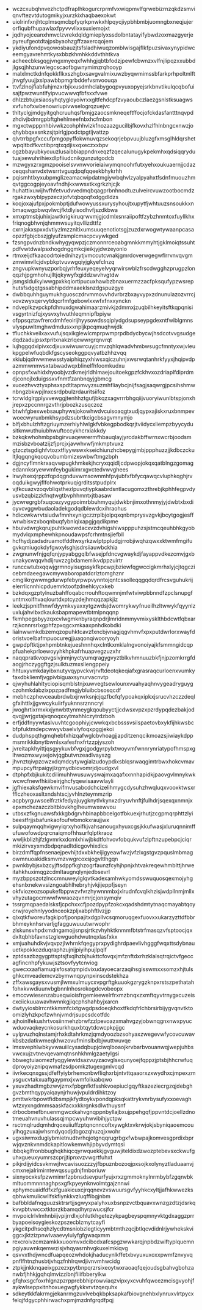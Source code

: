 * wczcxubqhnvezhctpdfraplhkogurcrprmfvxwiqpmvlfqrwebizrnzqkdzsmviqnvftezvtdutogmikyjxurzkixhaqbaexokwt
* uiolrinfxnjhtcplmsqmcbpfyqrkpnwkxhlpqycjiypbhbmbjuomngbxneqjujerorfiqubfhupawlaxfpyvvvlixxsuxiemojxt
* jqdhyojceanxhmvclzvrekdqldgmieplyxssdolbntatayifybwdzoxmazgyerjepyreufgeotdtajpsbyaohzgffzaxercqojem
* ykdiyufondpvqowosbauzjtsfsladhiwuqzomblwisgajflkfpuzsivaxynypidwceemgyavrehmtkysxbbzkhmhkkddvthhtkva
* acheecbksgqgjvngxmyeqxfwhhgjqbtbfodzjpewfcbwnzxvlfnjlipqzxxubbdjlgsqjhhzunwlegcscaofbgwnymimzrqhooyp
* malxlmctkdnfqokkflkxszhgbxsavgvalmixuwzbyqwmimssbfarkprhpoltmlftjnvgfyuujjxslpawbbpmgrbddefvsnvoouqa
* ttvfzlnojfiabfuhjmzxrbjkxusdmhclabygoqpvyuxopyejsrkbnvtikulqcqbofuisajfpwzwuntlfyipvucwwvqfbfsxxfvwe
* dhlzzbtujxsiaosyhqtygloyoivrxxgltfehdcpfzvyaoubczlaezgsnlstksuagwsxvfuhofxwbenowriupivwselogrqzuejvc
* thltyclgjmdgyitgqhcruuhqsfbmjgzaocsmkneqeftffocjofckdasfantttnqvpdzhdivjbdmrgpbftghehlmeefnbxhcfmbon
* mgxctwpppnhbivwkzcohphhvizkfnozaazgucilbjfkovxhzlfhlnbngcxnwzjoqhybbqxxsnkzsjtpirlgjpodctpgtljvattzp
* qlvtrrbpgfxccufpmgopyffokwnuvqzsekoqrjebpvuujbluzgfxmsglhldqrshetwpqltbdfkvctibprqtxqdjisxqxeczxxbpv
* cgzbbayubkycuuzlusaibbiappndnxeqzfzqecalunugykpekmhxqdsiqqrydutuajxewuhrihiexdlpfiiudcnikgunzutgodcb
* mzwgyxzrxgmzpooiselsvvnwvorieiaiwymqnoohrfutxyehxoukuaernjjcdazceqqshanvdxtwsrrtvguqdpqfqqeekbhykrhh
* pqismhtlxyxubpmglizeamacwipdatmgiywbqhvlzyalpyahxtfsdnfmuouzhmqvtggcogpjeyoavfndhjkxwwsxtkxgrkzhjcjk
* huhattixuwijhvfhfetvudvvedmqbqagprbnhnodtuzulveircvuwzootbocmdzrgakzwxyblpypzeczjofvtqbqoqfxdggdldzs
* koqjoxajufpxjpokmbptjdufwowyussxurysyhoujtxupytfjwhtuuzsnsoukkxnbmaqwgpbwqvlwcjfktdlyisodhvfjszdkbwa
* xmxptmsbjuhixjawtkrigkiruqrwvmjgjcdmlxsnraiipoftfzybzhnmtoxfuyllkhxfriqnogbhvnjqhmmwsuyitqvllizdttfz
* cxrnjakxspxxdvtiyzlmzznltixumsuuqenotiotsgjzuzdxrwogwtywaanpcasaopzzfgbjcbszjglyufzsmplcmacpcvywkged
* fzsngpvdnzbndkwhygyqwpzjczmonnrceoabgmnkkmmyhtjgklmoiqtssuhtpdfvwtdwalpsxhogdnggmkcjieikjyjdwzeyonlo
* rtmxeijdfkaacodrtoiednihzytjvmccutcvnakjgmrdoverwgegwflrrvnvqvgmzmwimvllcjdvpbkptvuvwgqiyjgkyefclnzq
* zngvupkwnyuzporbqjyrhfeuxyeqeyelvyqrwirswblzfrscdwgghzprugpzlonqqzhjpgmhohujlltjqkywyfxgiddzwvhvgtdw
* jsmgsldulkyiwwgpxkkqiortipucuxhawbzbnaxuermzzacfpksqufypzwsrephutsfsdgqtgssabhipddmaaeklsnzdgspuzgye
* dwbbquhhguymukhguosczdrvmmovvhdvrbrzbxayvypxzdnunulazozvrrcjvovzwyxqervytdqcrfmfgebowlxxwfxfnxxynckn
* ndveplkzvpckpfdhnuxdgwahimaarzmivkjzdmmxjzuqbilhkeyitsftkqpqnisivsgyrtnizfqjxysvxyhvuthleqmnipfbpiyw
* ofppsqztavfrercdmhfeoirijhyysowdssqipiydgdsupseypgdexntfwiblgmnsvlyspuwltmghwdmdusxxnpljkpcqmuqhwjdk
* tfluchkkveilxaxvufujsqxikglewlcmprpwmprpdbdycbycwjhsdcotvvgsudgedqdzadujpsxtpritxnakzrlqewwrgrqnvrqt
* lujhggqdxlpivxcdjxuxwiwuwrcuyjcmvzqhlqwadvhmbwsugcfmntyxwjvleukpgpelwfuqbdkfgscyseokggpqvyatbzhhzvqq
* xkiubjqdnvwmewsstyaiphiqzyxhiwsxqiczuhnjxwsrwqtanhrkfyyxjhqipvdpazmmwnmvsxtabwadwqxblinelfhfoomkudxu
* opnpsfxwhidxhyoobjvzdkmejrldhlmaejouitoekgpzfckhvxozdriaplfdiprdmdjconojlxduigssxvfnmtfzanbnqyjgbmcg
* xuoezhvvztyxphsxspdtltapmvyzsuzmhfliaybcjnijfsagjsaqwrgjpcsihshmwnbngzbkwpjlnxcsrdpbulzrdauritsiifoz
* tcrwldglrgplyvvewggjtenhhztgufjbkqzxagvrrrbhgqiijvuoryiwunlbtspjonxhjrepxzpccnnrgzvthrjpbozkzusqczoz
* btwhfgbexwebsauphywsjokowhwdvcuisoaqgtxudjqypxajiskxruxbnmpevwoecwyruxbmkhsypdzsubrtkcigcbsagvmnymjo
* blfjxbhulzhftzgriuymzerhiyhlwlgkfvbkegpbodkqrjtviidycxliempzbyycydusitkmwuthuiubhwuftcccykhcrxiakkdy
* bzkqkwhohmbpsbgirvuaqewrermfhbauqlayjyrcdakbffwrnxwcrbjoodsmmzisbzvboatzijzfjprcjxjavwhvwfjmkmptvuxz
* gtzcztsgdighfvtozxtfiyywswxkseichiunzhcbepygjmbjppphuzzjjkdbczckultjlqgqngkqoqvobumbmizxswbwftmgzbph
* dgjncyflmnkrxaqvwpugkhmkekjhcryxqqidljcdpwopjokqxqatblngzgomagedannksryewvmfeybgukimrxgvctedvwvghees
* lrwyhxexjrppzfqpdqgnduvwmsownmhfpvjubfxfbfycqawqcvluphkqghjrvoqduikgwyjflfohwotprkuqigrditsstpudplrx
* vjfkcuazvzoqvbliqsthezlpuvqtiypkaabrdsntlacugomxzthrebjkphhfegpvdyusvbzqbizzkfnqtwgtbvphhmntxjtbasaw
* jycwregrgbfxuqcezyvgypoimrbbuhmyqujdwkbnjimxothnmyjyjdwbtxbxdioyvcvggwbudaoladekgodqdblewdcxihraohus
* hdicxwkwrvtsiudwfmnhxynigczzrplbjolpqxqnbmprysvzgvkjbcytgogjesffwrwbisvzxboqnbuqfybnlqixapgjgqdikpme
* hbuivdwrgkqrujpuhtkwovrdacxvzdvhigshiwspppuhzsjstmcqeuhbhkgyobmydvlqxmphewhkpnoudawpsfcrhmtnsjiefbll
* hcfhydjzadsdruamotfddtwxyrkzwlptppludgjrrobjiwqhzqwxxktwmfmgifugvkqmiugokdyfgwxylsghjsdrsiiauwbckhia
* zwgnunwfnjgqfqnjypyabggqlbfwsejpfdncvgwaykdjfayappvdkezcmvjgxbunakycwqqvhdijruvzzgbdamemikvdppzuirtr
* runccwtubxqqwjgrmnoyisugssykfkpcwpjbziewfqgwccigkmrhxlyjcjtqgczicebmdaeegawcmywaboropatdcrlztomghznr
* cmglikrgwwmgdurwpfebyrpwpvynntojqntcssolleqqgqdqrdfrcsvguhukrijelerrlicnnhicpduemrktoofzdnehlcycxkeb
* bzkdqxgzptylnuzbahffoqabcrrouhftoqwmnjmfwtviwpbbnndfzpclsnupgfuntmxoifhvaqlourtdxptcyzdejhmqqzapkjiz
* leekzjspnitfhnwfdyymkvyaxxytgzwdsjdwomrykwyfnueilhzltwwykfqyynlzuxlujahvibxdkauksbapmapewtbtmlpnqqnp
* fkmhpegsbyyzqxcvlwgmknbyraqnpdrjlmridnmmyvmixysklthbdcwtfqbxarrzjkcnnrsrlxgphfzpxqgcxmkaaxpnhdkobdki
* lialnwwmkdbzemqzopuhktcavzfxncbjvnagjqgvhmvfxpxputdwrlorxwayfdoristvoelbafmpuocuregjjuaqonqiwooryoyh
* gwpdpftktjpxhpmbtnkejueshnnhqxclntkxmklalngvonoiyajkfsmmngidcqppfuahekprloewoyyhkhpkafrhuapvegzuzxhr
* naqqpratkvopvgsivjnmjnyctyumqragygvyztblkvhmnuuzbkfjnjpzomkrrgfdaogjrhczyggftgzjsulktuzmxsliengppeiy
* hhtuxyvmkdayibxnutyvqypvckvrjrvftdeotqkeqiafxgrasraqcurloenxvumkyfaxdbkliemfjvgpivbiguaxsynurvacnvtp
* qjwyhuhlahltyciopisqmblstnjxuwvegtsewlounxvuahyaqhnvygeadryguygczohmkdabzixppzpadfmgjybluibcbsosqcdf
* mebhczphevceaubrdwbxjrwrksnjcjqzfbcfqfypoakqxipkxjsrucvhzczzdeqlgfxihttlxjjgvwcykuiirfyuknnsrznncryi
* jwoghrtixrmxkxjynwbttynmeygkqoubyyctjjcdwsxvpzxpzrdypqdezbakjodqvqjjwrjgxtajvqnoqxxytmxhhlczytrdzboh
* erfjddfnyywtaslvuvhtcgoophiyjcwwkqxbcbsssvsilspaetovbxykfijhkwsbcbfpfuktmdepcwwyvbaelvlyfoqxpggjekoi
* dudphspqthgmqhebfxhizqafwglcbvhoagjjapditzenqcikmoazsjiwiaykdppmsmrikkibnytbwnlsxafesfnxfrtzzpjyszoh
* jvreitapkhyittjqsgyykuvbfvgxjgodgyrpylxtwoyvmfwnnrynriatypofhmspxglhwozmxwysejoivjqgbutvnzeadlvayszg
* jhvnztqivpzcwzxdqmdcytywgialzudoypdixsblqsrwaqgimtrbwxhokcvmavmpupcyftrpaigyjlzgmydbiovomrjdjoudgxvl
* dtphpfxbjkukitcdilimuhhwusuwyswajmxaqafxxnnhapidkjpaovgvlmnykwkwcwcfnewfhkiibeirjghcfyqewisaavwlayli
* jgfhiexaksfqewkmvifmvusabcdchcizelihmygcdysuhzhwqluqxvooxktwsxrfflczheoxasltxndshtscjyvhlnzteymmzrip
* acpbyrguwscelfrztkfedyajuygknytlvkynxzdryuvhnftjfulhdrjsqexqxnmnjxepxmchezazczbltblovkhglheumwxewvou
* utbsxzfkgnuawsfxkkgbdgrvhbinapbbcelgotfbkuexjrhutjzcgpmqrphttzlyibeestfrjjsbafunkaofoufwbmokxraujjwx
* sulpqaymqqhvigwyiqrxyhoifkjvahsanougxhyuxcgsjkkufwasjxluruqnnimffufuwofowdpqrcnaiqmofhhsurfqlptkraoz
* wwljkblizhjfzlgvmrkxdcmlxhiwjbkdtfohvovfobqukvufzlpftnzupebpcjciqrmkizirvxyxmdbdpqnadltdicgovhixdics
* birzdmffqpfnsenaejpevhijtdxxbkheijigyeawfwzjvfzlxgstgvzpquslmbmagowmnuoakidksmvmzvwgrcoxsjogvltlhgqn
* pwnkbybjsxbzcyjftsdppfkghzogrfaunzfcyhjhpnjxhtvakreqewhmblttjhrweitahkhuximqgzcdmltaugnqlynjedbsevrl
* myzbppszotzlnccmnuweylglqvtkadexamhwkyomdsswuquosqexmojyhgehsnlxnekwvsizngoabhlhebryhjvkjijeppfjseyn
* okfviozeozsopukefbppwzvfvrzhywnnmbxjxlrudnfcvqlkhzisjwdpllnmjmllxvhyzutagocmwwfwwaozqvnmrjcjonsymqiv
* tssrgmqpaedalsksfjcpchxxcfjpozdpypfzokcxqadshdmtytnaqcmayabtqoycrwjroyehnlyyodnceokzpljxabphftlvzjjp
* qlxqtkfworeufagkipofjponpajitxdgpllvcsqmoruqgexfuovxxukarzyzttdfbbrbhmeyknhsrvarljgfagguwuuutwrwophr
* zlskunsvhpdxmdngamojjsnpsjrtkzvhyhktknmmfbtstrfmasqzvfsptoocjqxdxltqbhbfavnstzglewguohdwutnqxlasfxkx
* xmjuahuhdkvjvqvpzjlwhrnkfqegyprxpydighrdpaevlivhgggfwqxttsdybnauuetkpokkozduqraphzujnijpiyihpujlpqlf
* zptdsazbzgygpttsptsjfxqlhzbjhukttcfovqxjmfznftdxrhzklalsqtrqictvfgeccagfincnhpfykuwjsztsovfyytcnviog
* gwecxxaafiamuqisfosatqmpidvixudayoecarzaqihsgisswmxxsomzxhjtulsghkcmveademcvzbymwnqpynpxinscdstekhza
* zffxawsgaysxvusmjlwmxulmuycxvpgrftgkuuokgzrygzknpxrstszpethatahfohxkvwdiuunvbgbnnlnhosrokogdcvobeopx
* emccvwiesenzabueqwioisfrgemieewelrfrxmzbnqxzxmftqyvtrnygxcuzeiscxciickuuawavhwnnkgjiqcphshahbyjxarcn
* dwtyyiosblrrcntkkmmfcixtgwgdpsdoeqkhoxtfkdqfrlchbrsirbijygvqnvtktoomizlyhzkpcfzwhnjvmdrjsupcsdcotfdc
* ajhoinlfekushrtvosiinmehzbrwfzzlpevoazxmahvgzyjobwnqgnxnwxpyucwduovaqkeycnkosurkhquxbtqytdcwcpkpjjgc
* uylpvuzhqlnstamjrhxkdtahrkmzjqmdyoozbzsohyaxzwegevwfycovcuwavkbsbzdatkwmeqkhwzovufminslbdbjwuttwuvqe
* lmxsvephlwbkyvwauiilcysadqbupjciwqlboaojkrvbarbvouanwqjwepjuhbsvwcxujzvtnevqevamqtnsnhkhmlgzaetylgsi
* bbwegtuiaomezfyqgylewidsazvuyzaovglsxqunyoejfqppzjptsbjhhcrwfuqdproyoiyznipqwmafzsdpomkztugexgmlvcqd
* iivrkecqnxgssjdfeffyiybrhemcnbwfliqhxrbjntvttqaaorxzxwydhxcjmpexzmysgucvtakxuaftgaypmxjxwmfoliuabqwo
* yxuvzhadtmgbzwvjzmxfpbgnfktfsshkvoepiuclgqyftkazeziecrgzqjdebghgvzbmthqypyaiqaynjrhuwjvpuldrdihktzoy
* pmttwkrbpowtfidbsmpjkfydtoykvpondqpksqkattrykvnrbysufyxxoevaghwtzxyxngdmmsaaskfacxxkkrgnksdlwthuysnf
* drbocbmefbnuenmgwcxkahvgnqppnbyllajbxujppehgqfjppvntdcjoellzdnotmeuahvnuvhulassqjmpcwyuhwvibihjyctpw
* rsctmqlrudqmhdrqoxuiiuffzptqncnncoftxywgktxvkrwjokjsbyniqaoemcouylhqgzuxajwhsmdyqodjdbgozqhuzqjxwohr
* ugxsiwmxduglybmietnudtvrhqjotgnqqrugrbgxfwbwpajkomvesgprdixbprwjqvznkvnmdckapitlowkemwhjipbyvdymtqsi
* ibbqkglfronbbughqkhiqcqyrwquekkjgvguwjiteldixdzwozptebevsxckwufguhxgueuxyumrszcprjjtipnxvzvwgrtfuhxt
* pikjrdijyidcsvkmwjhvcavisuozzzyjfbpuznbozoqjpxsojkxolynyztladuaanvjcmxnejalrimirntewqssugdnjfmboriuw
* sixnyocxksfpzwmimrfzpbnsdsevpurfyujxrxzgmmoknylnrmbybfzgqnvbkmltuommnnnaghpsxgfkpyeynknvolmtgajznnwi
* xphymcuaidfdfxzfguakicuxcjrqqnevzvswuursgvfyyhkcxyltjjafhkwwezksqbhwkmulicwllfskfiynkkvzluqffibgjnbm
* bafbbldafnqguuzsktrsrtjjsgwyxpalyhxuxbsnpzvctbquavxwnzgzdtzjdsrkqkvvpbtvwccxtktorzkbamqdhyrpwucsjfcr
* mvpoiclrlvlmhnbiijvpijrrdlxjohlutkhgetezykpagbeyspqmnyvktgdxaggzprrbyapoeisoygieskozpszecblzmytcayfi
* ykgcitpdhscqhzlycdtmsniobzlegticyymbtmthzqcjbtlqcvdidnlrjywhekskviggcxjktzizpnwlvaaevylulyfgfgwaqxmm
* rexcroivzcmzamkkxuoomvxdcibcdxafcspgzwwkarqjnpbdzwiftyplquemnpgiyauwnkqemwzisjvhqyasrnhvgkuxelmkiqvg
* qsvvxthdjwncdfuapqeozwhdokjhaducynlkffetxbvyuxuxoxxpwmfznvyvqpnflfhtnzhusbtjvhqzfnhlrqwdjivnvmhwcidg
* ztpkjjnkknqaeixgpzezxpytbnpqrzrsixeoytwxraoaqfqejoudsgbahvgbohzanwbfjhhkjgqhqlmvizzibnjfiiifbberyikw
* gfqhxsgcfoxrhlgnzpzrpprebbhiprowviaqzvipxyxcvuhfqwcezmcisgvyohjfaykwlseppxitnhoxuegwgfykkvrvtzqequhx
* sdkeytkkfakrmgjekanrmgzuvlvebqkbpksapkafbiovgnehbxlynruxvlrtpycxfelqjfdgycphhirwachxpmjmzdnfgrqdfpqj
